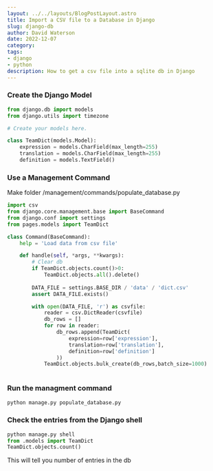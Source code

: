 ```yaml
---
layout: ../../layouts/BlogPostLayout.astro
title: Import a CSV file to a Database in Django
slug: django-db
author: David Waterson
date: 2022-12-07
category:
tags:
- django
- python
description: How to get a csv file into a sqlite db in Django
---
```


### Create the Django Model

```python
from django.db import models
from django.utils import timezone

# Create your models here.

class TeamDict(models.Model):
    expression = models.CharField(max_length=255)
    translation = models.CharField(max_length=255)
    definition = models.TextField()
```

### Use a Management Command

Make folder /management/commands/populate_database.py

```python
import csv
from django.core.management.base import BaseCommand
from django.conf import settings
from pages.models import TeamDict

class Command(BaseCommand):
    help = 'Load data from csv file'

    def handle(self, *args, **kwargs):
        # Clear db
        if TeamDict.objects.count()>0:
            TeamDict.objects.all().delete()
        
        DATA_FILE = settings.BASE_DIR / 'data' / 'dict.csv'
        assert DATA_FILE.exists()

        with open(DATA_FILE, 'r') as csvfile:
            reader = csv.DictReader(csvfile)
            db_rows = []
            for row in reader:
                db_rows.append(TeamDict(
                    expression=row['expression'],
                    translation=row['translation'],
                    definition=row['definition']
                ))
            TeamDict.objects.bulk_create(db_rows,batch_size=1000)
        
```

### Run the managment command

```bash
python manage.py populate_database.py
```

### Check the entries from the Django shell

```python
python manage.py shell
from .models import TeamDict
TeamDict.objects.count()
```
This will tell you number of entries in the db


<style>


</style>